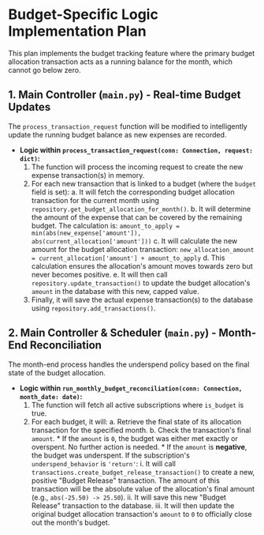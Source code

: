 # Budget-Specific Logic Implementation Plan

This plan implements the budget tracking feature where the primary budget allocation transaction acts as a running balance for the month, which cannot go below zero.

## 1. Main Controller (`main.py`) - Real-time Budget Updates

The `process_transaction_request` function will be modified to intelligently update the running budget balance as new expenses are recorded.

*   **Logic within `process_transaction_request(conn: Connection, request: dict)`:**
    1.  The function will process the incoming request to create the new expense transaction(s) in memory.
    2.  For each new transaction that is linked to a budget (where the `budget` field is set):
        a. It will fetch the corresponding budget allocation transaction for the current month using `repository.get_budget_allocation_for_month()`.
        b. It will determine the amount of the expense that can be covered by the remaining budget. The calculation is:
           `amount_to_apply = min(abs(new_expense['amount']), abs(current_allocation['amount']))`
        c. It will calculate the new amount for the budget allocation transaction:
           `new_allocation_amount = current_allocation['amount'] + amount_to_apply`
        d. This calculation ensures the allocation's amount moves towards zero but never becomes positive.
        e. It will then call `repository.update_transaction()` to update the budget allocation's `amount` in the database with this new, capped value.
    3.  Finally, it will save the actual expense transaction(s) to the database using `repository.add_transactions()`.

## 2. Main Controller & Scheduler (`main.py`) - Month-End Reconciliation

The month-end process handles the underspend policy based on the final state of the budget allocation.

*   **Logic within `run_monthly_budget_reconciliation(conn: Connection, month_date: date)`:**
    1.  The function will fetch all active subscriptions where `is_budget` is true.
    2.  For each budget, it will:
        a. Retrieve the final state of its allocation transaction for the specified month.
        b. Check the transaction's final `amount`.
            *   If the `amount` is `0`, the budget was either met exactly or overspent. No further action is needed.
            *   If the `amount` is **negative**, the budget was underspent. If the subscription's `underspend_behavior` is `'return'`:
                i.  It will call `transactions.create_budget_release_transaction()` to create a new, positive "Budget Release" transaction. The amount of this transaction will be the absolute value of the allocation's final amount (e.g., `abs(-25.50) -> 25.50`).
                ii. It will save this new "Budget Release" transaction to the database.
                iii. It will then update the original budget allocation transaction's `amount` to `0` to officially close out the month's budget.
